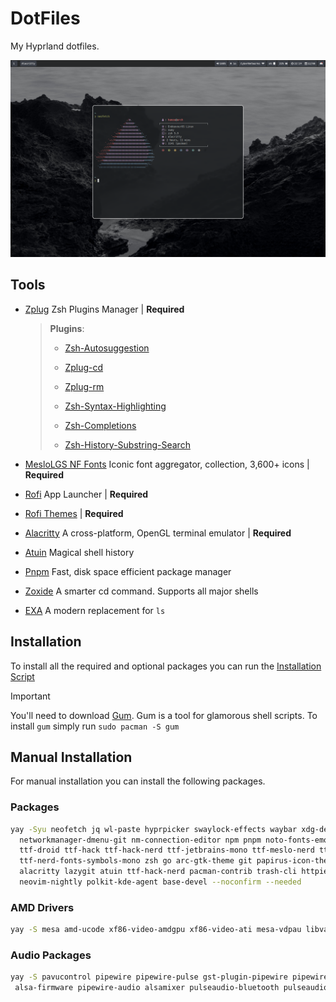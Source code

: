 # DotFiles

My Hyprland dotfiles.

![HomeScreen](./screenshots/home-screenshot.png)

## Tools

- [Zplug](https://github.com/zplug/zplug) Zsh Plugins Manager | **Required**

  > **Plugins**:
  >
  > - [Zsh-Autosuggestion](https://github.com/zsh-users/zsh-autosuggestions)
  >
  > - [Zplug-cd](https://github.com/b4b4r07/zplug-cd)
  >
  > - [Zplug-rm](https://github.com/b4b4r07/zplug-rm)
  >
  > - [Zsh-Syntax-Highlighting](https://github.com/zsh-users/zsh-syntax-highlighting)
  >
  > - [Zsh-Completions](https://github.com/zsh-users/zsh-completions)
  >
  > - [Zsh-History-Substring-Search](https://github.com/zsh-users/zsh-history-substring-search)

- [MesloLGS NF Fonts](https://github.com/romkatv/powerlevel10k-media/tree/master) Iconic font aggregator, collection, 3,600+ icons | **Required**

- [Rofi](https://github.com/davatorium/rofi) App Launcher | **Required**

- [Rofi Themes](https://github.com/newmanls/rofi-themes-collection#installing-themes) | **Required**

- [Alacritty](https://github.com/alacritty/alacritty) A cross-platform, OpenGL terminal emulator | **Required**

- [Atuin](https://github.com/ellie/atuin) Magical shell history

- [Pnpm](https://pnpm.io/) Fast, disk space efficient package manager

- [Zoxide](https://github.com/ajeetdsouza/zoxide) A smarter cd command. Supports all major shells

- [EXA](https://github.com/ogham/exa) A modern replacement for `ls`

## Installation

To install all the required and optional packages you can run the [Installation Script](https://github.com/Hamza12700/DotFiles/blob/main/installer/install.sh)

> [!IMPORTANT]
> You'll need to download [Gum](https://github.com/charmbracelet/gum). Gum is a tool for glamorous shell scripts.
> To install `gum` simply run `sudo pacman -S gum`


## Manual Installation

For manual installation you can install the following packages.

### Packages

```bash
yay -Syu neofetch jq wl-paste hyprpicker swaylock-effects waybar xdg-desktop-portal-hyprland unclutter brightnessctl btop dunst fd fzf github-cli network-manager-applet \
  networkmanager-dmenu-git nm-connection-editor npm pnpm noto-fonts-emoji noto-fonts noto-fonts-extra picom spotify-launcher tree-sitter \
  ttf-droid ttf-hack ttf-hack-nerd ttf-jetbrains-mono ttf-meslo-nerd ttf-nerd-fonts-symbols ttf-nerd-fonts-symbols-common \
  ttf-nerd-fonts-symbols-mono zsh go arc-gtk-theme git papirus-icon-theme thunar bluez bluez-utils ripgrep cliphist feh swaybg ranger \
  alacritty lazygit atuin ttf-hack-nerd pacman-contrib trash-cli httpie zoxide exa bat starship nodejs rofi unzip \
  neovim-nightly polkit-kde-agent base-devel --noconfirm --needed
```

### AMD Drivers

```bash
yay -S mesa amd-ucode xf86-video-amdgpu xf86-video-ati mesa-vdpau libva-vdpau-driver libvdpau-va-gl libva-mesa-driver vulkan-radeon --noconfirm --needed
```

### Audio Packages

```bash
yay -S pavucontrol pipewire pipewire-pulse gst-plugin-pipewire pipewire-jack libpulse pulseaudio pipewire-alsa alsa-utils \
 alsa-firmware pipewire-audio alsamixer pulseaudio-bluetooth pulseaudio-equalizer --noconfirm --needed
```
